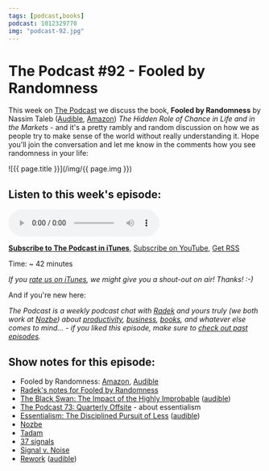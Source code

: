 ```yaml
---
tags: [podcast,books]
podcast: 1012329770
img: "podcast-92.jpg"
---
```


# The Podcast #92 - Fooled by Randomness

This week on [The Podcast][p] we discuss the book, **Fooled by Randomness** by Nassim Taleb ([Audible](https://www.audible.com/pd/B002V8H28C?tag=sliwinski-20), [Amazon](https://www.amazon.com/dp/0812975219?tag=sliwinski-20)) *The Hidden Role of Chance in Life and in the Markets* - and it's a pretty rambly and random discussion on how we as people try to make sense of the world without really understanding it. Hope you'll join the conversation and let me know in the comments how you see randomness in your life:

<!--More-->

![{{ page.title }}](/img/{{ page.img }})

## Listen to this week's episode:

<audio controls>
<source src="https://files.nozbe.com/podcast/092.mp3" type="audio/mpeg">
</audio>

**[Subscribe to The Podcast in iTunes][i]**, [Subscribe on YouTube][y], [Get RSS][rss]

Time: ~ 42 minutes

*If you [rate us on iTunes][i], we might give you a shout-out on air! Thanks! :-)*

And if you're new here:

*The Podcast is a weekly podcast chat with [Radek][r] and yours truly (we both work at [Nozbe][n]) about [productivity](/productivity), [business](/business), [books](/books), and whatever else comes to mind… - if you liked this episode, make sure to [check out past episodes](/podcast).*

## Show notes for this episode:

  * Fooled by Randomness: [Amazon](https://www.amazon.com/Fooled-Randomness-Hidden-Markets-Incerto/dp/0812975219?tag=radexio-20), [Audible](http://www.audible.com/pd/Business/Fooled-by-Randomness-Audiobook/B002V8H28C?tag=radexio-20)
  * [Radek's notes for Fooled by Randomness](http://radex.io/books/fooled-by-randomness/)
  * [The Black Swan: The Impact of the Highly Improbable](https://www.amazon.com/Black-Swan-Impact-Highly-Improbable-ebook/dp/B002RI99IM/) ([audible](http://www.audible.com/pd/Business/The-Black-Swan-Audiobook/B002V5BGUA/))
  * [The Podcast 73: Quarterly Offsite](/podcast-73) - about essentialism
  * [Essentialism: The Disciplined Pursuit of Less](https://www.amazon.com/Essentialism-Disciplined-Pursuit-Greg-McKeown/dp/0804137382/) ([audible](http://www.audible.com/pd/Self-Development/Essentialism-Audiobook/B00IWZ6XGA/))
  * [Nozbe](https://michael.gratis/nozbe)
  * [Tadam](http://tadamapp.com/)
  * [37 signals](https://37signals.com/)
  * [Signal v. Noise](https://signalvnoise.com/)
  * [Rework](https://www.amazon.com/ReWork-Change-Way-Work-Forever-ebook/dp/B003ELY7PG/) ([audible](http://www.audible.com/pd/Business/Rework-Audiobook/B0036FLXLQ/))

[y]: https://michael.gratis/thepodcastyt
[rss]: https://thepodcast.fm/episodes?format=RSS
[e]: /podcast-92
[p]: /podcast
[n]: https://michael.gratis/nozbe
[r]: https://michael.gratis/radex
[i]: https://michael.gratis/thepodcast
[o]: https://michael.gratis/ipadonly

[pm]: http://productivemag.com/